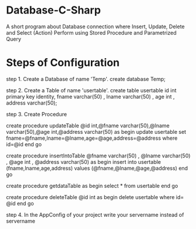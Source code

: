 # Database-C-Sharp
A short program about Database connection where Insert, Update, Delete and Select (Action) Perform using Stored Procedure and Parametrized Query

# Steps of Configuration

step 1. Create a Database of name 'Temp'.
create database Temp;

step 2. Create a Table of name 'usertable'.
create table usertable id int primary key identity, fname varchar(50) , lname varchar(50) , age int , address varchar(50);

step 3. Create Procedure 

create procedure updateTable
@id int,@fname varchar(50),@lname varchar(50),@age int,@address varchar(50)
as
begin
update usertable set fname=@fname,lname=@lname,age=@age,address=@address where id=@id
end
go

create procedure insertIntoTable
@fname varchar(50) , @lname varchar(50) , @age int , @address varchar(50)
as 
begin
insert into usertable (fname,lname,age,address) values (@fname,@lname,@age,@address)
end
go

create procedure getdataTable
as 
begin
select * from usertable
end
go

create procedure deleteTable
@id int
as
begin
delete usertable where id= @id
end
go

step 4. In the AppConfig of your project write your servername instead of servername
	
